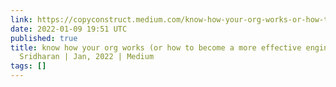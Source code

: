 ```yaml
---
link: https://copyconstruct.medium.com/know-how-your-org-works-or-how-to-become-a-more-effective-engineer-1a3287d1f58d
date: 2022-01-09 19:51 UTC
published: true
title: know how your org works (or how to become a more effective engineer) | by Cindy
  Sridharan | Jan, 2022 | Medium
tags: []
---
```



